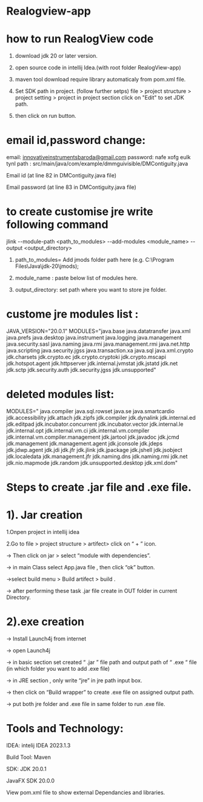 # Realogview-app

# how to run RealogView code

 1. download jdk 20 or later version.

 2. open source code in intellij Idea.(with root folder RealogView-app) 

 3. maven tool download require library automaticaly from pom.xml file.

 4. Set SDK path in project. (follow further setps)
 file > project structure > project setting > project
in project section click on "Edit" to set JDK path.

 5. then click on run button.

# email id,password change:
email: innovativeinstrumentsbaroda@gmail.com
password: nafe xofg eulk tynl
path : src/main/java/com/example/dmmguivisible/DMContiguity.java

Email id (at line 82 in DMContiguity.java file)

Email password (at line 83 in DMContiguity.java file)


# to create customise jre write following command

jlink --module-path <path_to_modules> --add-modules <module_name> --output <output_directory>

1. path_to_modules= Add jmods folder path here (e.g. C:\Program Files\Java\jdk-20\jmods);

2. module_name : paste below list of modules here.
   
3. output_directory: set path where you want to store jre folder.


# custome jre modules list :

JAVA_VERSION="20.0.1"
MODULES="java.base java.datatransfer java.xml java.prefs java.desktop java.instrument java.logging java.management java.security.sasl java.naming java.rmi java.management.rmi java.net.http java.scripting java.security.jgss java.transaction.xa java.sql java.xml.crypto jdk.charsets jdk.crypto.ec jdk.crypto.cryptoki jdk.crypto.mscapi jdk.hotspot.agent jdk.httpserver jdk.internal.jvmstat jdk.jstatd jdk.net jdk.sctp jdk.security.auth jdk.security.jgss jdk.unsupported"

# deleted modules list: 

MODULES=" java.compiler java.sql.rowset java.se java.smartcardio jdk.accessibility jdk.attach jdk.zipfs jdk.compiler jdk.dynalink jdk.internal.ed jdk.editpad jdk.incubator.concurrent jdk.incubator.vector jdk.internal.le jdk.internal.opt jdk.internal.vm.ci jdk.internal.vm.compiler jdk.internal.vm.compiler.management jdk.jartool jdk.javadoc jdk.jcmd jdk.management jdk.management.agent jdk.jconsole jdk.jdeps jdk.jdwp.agent jdk.jdi jdk.jfr jdk.jlink jdk.jpackage jdk.jshell jdk.jsobject jdk.localedata jdk.management.jfr jdk.naming.dns jdk.naming.rmi jdk.net jdk.nio.mapmode jdk.random jdk.unsupported.desktop jdk.xml.dom"



# 

# Steps to create .jar file and .exe file.

# 1). Jar creation

1.Onpen project in intellij idea 

2.Go to file > project structure > artifect> click on “ + ” icon.

-> Then click on  jar > select “module with dependencies”.

-> in main Class select App.java file , then click “ok” button. 

->select build menu > Build artifect > build . 

-> after performing these task .jar file create in OUT folder in current Directory.

# 2).exe creation

-> Install Launch4j from internet

-> open Launch4j

-> in basic section set created “ .jar ” file path and output path of “ .exe “ file (in which folder you want to add .exe file)

-> in JRE section  , only write “jre” in jre path input box.

-> then click on “Build wrapper” to create .exe file on assigned output path.

-> put both jre folder and .exe file in same folder to run .exe file.

# Tools and Technology:

IDEA: intelij IDEA 2023.1.3

Build Tool: Maven

SDK: JDK 20.0.1 

JavaFX SDK 20.0.0

View pom.xml file to show external Dependancies and libraries.




